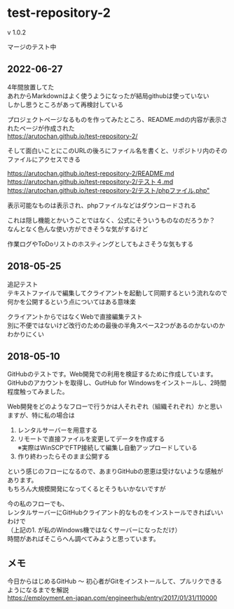 # test-repository-2

v 1.0.2

マージのテスト中

## 2022-06-27

4年間放置してた  
あれからMarkdownはよく使うようになったが結局githubは使っていない  
しかし思うところがあって再検討している

プロジェクトページなるものを作ってみたところ、README.mdの内容が表示されたページが作成された  
<https://arutochan.github.io/test-repository-2/>

そして面白いことにこのURLの後ろにファイル名を書くと、リポジトリ内のそのファイルにアクセスできる  

<https://arutochan.github.io/test-repository-2/README.md>  
<https://arutochan.github.io/test-repository-2/テスト４.md>  
<https://arutochan.github.io/test-repository-2/テスト/phpファイル.php">  

表示可能なものは表示され、phpファイルなどはダウンロードされる

これは隠し機能とかいうことではなく、公式にそういうものなのだろうか？  
なんとなく色んな使い方ができそうな気がするけど  

作業ログやToDoリストのホスティングとしてもよさそうな気もする  

## 2018-05-25

追記テスト  
テキストファイルで編集してクライアントを起動して同期するという流れなので  
何かを公開するという点についてはある意味楽  

クライアントからではなくWebで直接編集テスト  
別に不便ではないけど改行のための最後の半角スペース2つがあるのかないのかわかりにくい

## 2018-05-10

GitHubのテストです。Web開発での利用を検証するために作成しています。  
GitHubのアカウントを取得し、GutHub for Windowsをインストールし、2時間程度触ってみました。

Web開発をどのようなフローで行うかは人それぞれ（組織それぞれ）かと思いますが、特に私の場合は

1. レンタルサーバーを用意する
2. リモートで直接ファイルを変更してデータを作成する  
※実際はWinSCPでFTP接続して編集し自動アップロードしている
3. 作り終わったらそのまま公開する

という感じのフローになるので、あまりGitHubの恩恵は受けないような感触があります。  
もちろん大規模開発になってくるとそうもいかないですが

今の私のフローでも、  
レンタルサーバーにGitHubクライアント的なものをインストールできればいいわけで  
（上記の1. が私のWindows機ではなくサーバーになっただけ）  
時間があればそこらへん調べてみようと思っています。

## メモ

今日からはじめるGitHub 〜 初心者がGitをインストールして、プルリクできるようになるまでを解説  
https://employment.en-japan.com/engineerhub/entry/2017/01/31/110000

